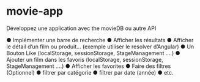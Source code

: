 # movie-app

Développez une application avec the movieDB ou autre API 

●	Implémenter une barre de recherche
●	Afficher les résultats
●	Afficher le détail d’un film ou produit…  (exemple utiliser le resolver d’Angular)
●	Un Bouton Like (localStorage, sessionStorage, StageManagement ….)
●	Ajouter un film dans les favoris (localStorage, sessionStorage, StageManagement ….)
●	Afficher les favorites 
●	Faire des filtres (Optionnel)
●	filtrer par catégorie
●	filtrer par date (année)
●	etc.
